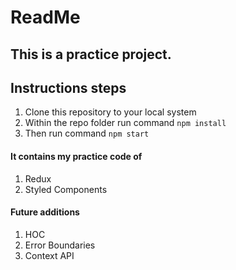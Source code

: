 # ReadMe

## This is a practice project.

## Instructions steps

1. Clone this repository to your local system
2. Within the repo folder run command `npm install`
3. Then run command `npm start`

#### It contains my practice code of

1. Redux
2. Styled Components

#### Future additions

1. HOC
2. Error Boundaries
3. Context API
